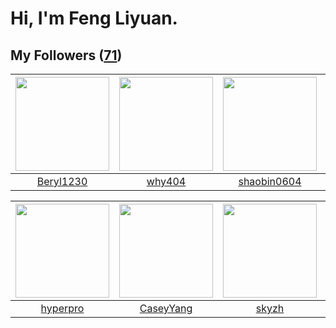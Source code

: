 # Hi, I'm Feng Liyuan.

## My Followers ([71](https://github.com/SunRunAway?tab=followers))

| <img src="https://avatars2.githubusercontent.com/u/23115833?v=4" width="150" height="150" /> | <img src="https://avatars2.githubusercontent.com/u/35111?v=4" width="150" height="150" /> | <img src="https://avatars1.githubusercontent.com/u/10383?v=4" width="150" height="150" /> | <img src="https://avatars3.githubusercontent.com/u/9254545?v=4" width="150" height="150" /> |
| :------------------------------------------------------------------------------------------: | :---------------------------------------------------------------------------------------: | :---------------------------------------------------------------------------------------: | :-----------------------------------------------------------------------------------------: |
|                           [Beryl1230](https://github.com/Beryl1230)                          |                            [why404](https://github.com/why404)                            |                       [shaobin0604](https://github.com/shaobin0604)                       |                             [wq1019](https://github.com/wq1019)                             |

| <img src="https://avatars1.githubusercontent.com/u/2445111?v=4" width="150" height="150" /> | <img src="https://avatars1.githubusercontent.com/u/2445114?v=4" width="150" height="150" /> | <img src="https://avatars1.githubusercontent.com/u/4198311?v=4" width="150" height="150" /> | <img src="https://avatars0.githubusercontent.com/u/1464115?v=4" width="150" height="150" /> |
| :-----------------------------------------------------------------------------------------: | :-----------------------------------------------------------------------------------------: | :-----------------------------------------------------------------------------------------: | :-----------------------------------------------------------------------------------------: |
|                           [hyperpro](https://github.com/hyperpro)                           |                          [CaseyYang](https://github.com/CaseyYang)                          |                              [skyzh](https://github.com/skyzh)                              |                             [chzyer](https://github.com/chzyer)                             |
